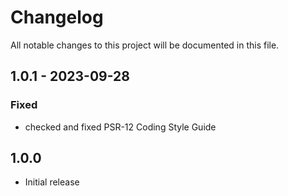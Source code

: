 # Changelog

All notable changes to this project will be documented in this file.

## 1.0.1 - 2023-09-28

### Fixed
- checked and fixed PSR-12 Coding Style Guide

## 1.0.0
- Initial release
